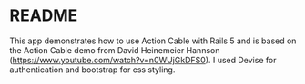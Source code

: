 # README

This app demonstrates how to use Action Cable with Rails 5 and is based on the Action Cable demo from David Heinemeier Hannson (https://www.youtube.com/watch?v=n0WUjGkDFS0). 
I used Devise for authentication and bootstrap for css styling.


